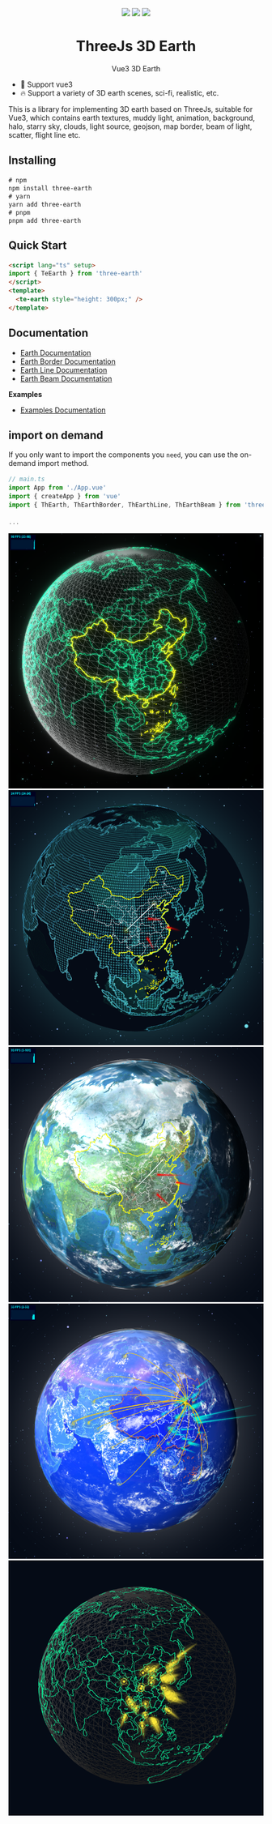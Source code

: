 <p align="center">
  <a >
    <img src="https://img.shields.io/badge/npm-0.0.7-blue">
  </a>
  <a >
    <img src=https://img.shields.io/badge/downloads-10k-blue">
  </a>
  <a >
    <img src=https://img.shields.io/badge/vue-3.x-blue">
  </a>
  <br>
</p>

<h1 align="center">ThreeJs 3D Earth</h1>

<p align="center">Vue3 3D Earth</p>

- 💪 Support vue3
- 🔥 Support a variety of 3D earth scenes, sci-fi, realistic, etc.

This is a library for implementing 3D earth based on ThreeJs, suitable for Vue3, which contains earth textures, muddy light, animation, background, halo, starry sky, clouds, light source, geojson, map border, beam of light, scatter, flight line etc.

## Installing

```shell
# npm
npm install three-earth
# yarn
yarn add three-earth
# pnpm
pnpm add three-earth
```

## Quick Start

```html
<script lang="ts" setup>
import { TeEarth } from 'three-earth'
</script>
<template>
  <te-earth style="height: 300px;" />
</template>
```

## Documentation

- [Earth Documentation](/docs/earth.md)
- [Earth Border Documentation](/docs/earth-border.md)
- [Earth Line Documentation](/docs/earth-line.md)
- [Earth Beam Documentation](/docs/earth-beam.md)

**Examples**
- [Examples Documentation](/docs/example.md)

## import on demand
If you only want to import the components you `need`, you can use the on-demand import method.

```javascript
// main.ts
import App from './App.vue'
import { createApp } from 'vue'
import { ThEarth, ThEarthBorder, ThEarthLine, ThEarthBeam } from 'three-earth'

...
```

![Earth Documentation](/public/example01.png)
![Earth Documentation](/public/example02.png)
![Earth Documentation](/public/example03.png)
![Earth Documentation](/public/example04.png)
![Earth Documentation](/public/example05.png)